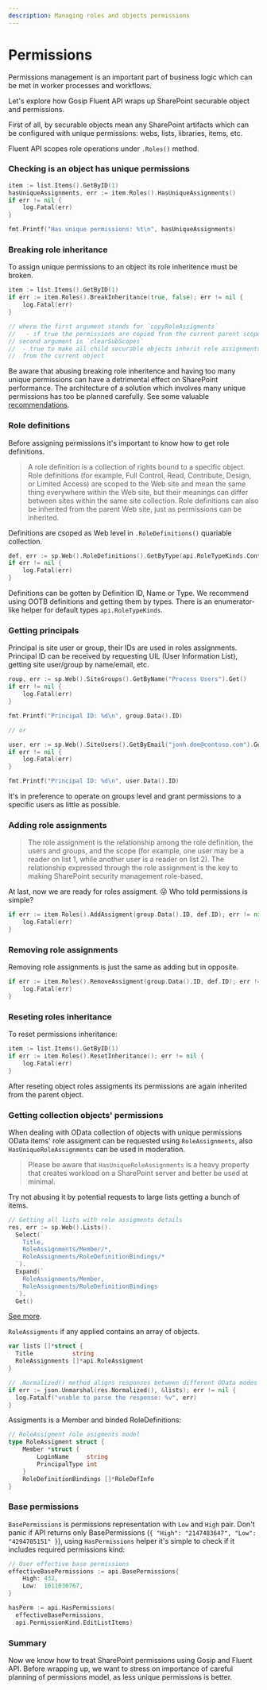 ```yaml
---
description: Managing roles and objects permissions
---
```


# Permissions

Permissions management is an important part of business logic which can be met in worker processes and workflows.

Let's explore how Gosip Fluent API wraps up SharePoint securable object and permissions.

First of all, by securable objects mean any SharePoint artifacts which can be configured with unique permissions: webs, lists, libraries, items, etc.

Fluent API scopes role operations under `.Roles()` method.

### Checking is an object has unique permissions

```go
item := list.Items().GetByID(1)
hasUniqueAssignments, err := item.Roles().HasUniqueAssignments()
if err != nil {
	log.Fatal(err)
}

fmt.Printf("Has unique permissions: %t\n", hasUniqueAssignments)
```

### Breaking role inheritance

To assign unique permissions to an object its role inheritence must be broken.

```go
item := list.Items().GetByID(1)
if err := item.Roles().BreakInheritance(true, false); err != nil {
	log.Fatal(err)
}

// where the first argument stands for `copyRoleAssigments`
//   - if true the permissions are copied from the current parent scope
// second argument is `clearSubScopes`
//  - true to make all child securable objects inherit role assignments 
//  from the current object
```

Be aware that abusing breaking role inheritence and having too many unique permissions can have a detrimental effect on SharePoint performance. The architecture of a solution which involves many unique permissions has too be planned carefully. See some valuable [recommendations](https://docs.microsoft.com/en-us/sharepoint/sites/best-practices-for-using-fine-grained-permissions-in-sharepoint-server).

### Role definitions

Before assigning permissions it's important to know how to get role definitions.

> A role definition is a collection of rights bound to a specific object. Role definitions \(for example, Full Control, Read, Contribute, Design, or Limited Access\) are scoped to the Web site and mean the same thing everywhere within the Web site, but their meanings can differ between sites within the same site collection. Role definitions can also be inherited from the parent Web site, just as permissions can be inherited.

Definitions are csoped as Web level in `.RoleDefinitions()` quariable collection.

```go
def, err := sp.Web().RoleDefinitions().GetByType(api.RoleTypeKinds.Contributor)
if err != nil {
	log.Fatal(err)
}
```

Definitions can be gotten by Definition ID, Name or Type. We recommend using OOTB definitions and getting them by types. There is an enumerator-like helper for default types `api.RoleTypeKinds`.

### Getting principals

Principal is site user or group, their IDs are used in roles assignments. Principal ID can be received by requesting UIL \(User Information List\), getting site user/group by name/email, etc.

```go
roup, err := sp.Web().SiteGroups().GetByName("Process Users").Get()
if err != nil {
	log.Fatal(err)
}

fmt.Printf("Principal ID: %d\n", group.Data().ID)

// or

user, err := sp.Web().SiteUsers().GetByEmail("jonh.doe@contoso.com").Get()
if err != nil {
	log.Fatal(err)
}

fmt.Printf("Principal ID: %d\n", user.Data().ID)
```

It's in preference to operate on groups level and grant permissions to a specific users as little as possible.

### Adding role assignments

> The role assignment is the relationship among the role definition, the users and groups, and the scope \(for example, one user may be a reader on list 1, while another user is a reader on list 2\). The relationship expressed through the role assignment is the key to making SharePoint  security management role-based.

At last, now we are ready for roles assigment. 😜 Who told permissions is simple?

```go
if err := item.Roles().AddAssigment(group.Data().ID, def.ID); err != nil {
	log.Fatal(err)
}
```

### Removing role assignments

Removing role assignments is just the same as adding but in opposite. 

```go
if err := item.Roles().RemoveAssigment(group.Data().ID, def.ID); err != nil {
	log.Fatal(err)
}
```

### Reseting roles inheritance

 To reset permissions inheritance:

```go
item := list.Items().GetByID(1)
if err := item.Roles().ResetInheritance(); err != nil {
	log.Fatal(err)
}
```

After reseting object roles assigments its permissions are again inherited from the parent object.

### Getting collection objects' permissions

When dealing with OData collection of objects with unique permissions OData items' role assigment can be requested using `RoleAssignments`, also `HasUniqueRoleAssignments` can be used in moderation.

> Please be aware that `HasUniqueRoleAssignments` is a heavy property that creates workload on a SharePoint server and better be used at minimal.

Try not abusing it by potential requests to large lists getting a bunch of items.

```go
// Getting all lists with role assigments details
res, err := sp.Web().Lists().
  Select(`
    Title,
    RoleAssignments/Member/*,
    RoleAssignments/RoleDefinitionBindings/*
  `).
  Expand(`
    RoleAssignments/Member,
    RoleAssignments/RoleDefinitionBindings
  `).
  Get()
```

[See more](https://github.com/koltyakov/gosip-sandbox/tree/master/samples/permissions).

`RoleAssigments` if any applied contains an array of objects.

```go
var lists []*struct {
  Title           string
  RoleAssignments []*api.RoleAssigment
}

// .Normalized() method aligns responses between different OData modes
if err := json.Unmarshal(res.Normalized(), &lists); err != nil {
  log.Fatalf("unable to parse the response: %v", err)
}
```

Assigments is a Member and binded RoleDefinitions:

```go
// RoleAssigment role asigments model
type RoleAssigment struct {
	Member *struct {
		LoginName     string
		PrincipalType int
	}
	RoleDefinitionBindings []*RoleDefInfo
}
```

### Base permissions

`BasePermissions` is permissions representation with `Low` and `High`  pair. Don't panic if API returns only BasePermissions  \(`{ "High": "2147483647", "Low": "4294705151" }`\), using `HasPermissions` helper it's simple to check if it includes required permissions kind:

```go
// User effective base permissions
effectiveBasePermissions := api.BasePermissions{
	High: 432,
	Low:  1011030767,
}

hasPerm := api.HasPermissions(
  effectiveBasePermissions,
  api.PermissionKind.EditListItems)
```

### Summary

Now we know how to treat SharePoint permissions using Gosip and Fluent API. Before wrapping up, we want to stress on importance of careful planning of permissions model, as less unique permissions is better.


